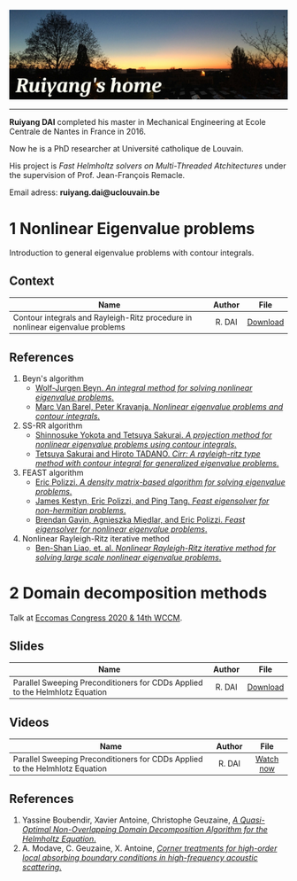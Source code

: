 ![alt text](./READMEFILES/homepage_pic.jpg "Homepage Pic")

---

**Ruiyang DAI** completed his master in Mechanical Engineering at Ecole Centrale de Nantes in France in 2016.

Now he is a PhD researcher at Université catholique de Louvain.

His project is _Fast Helmholtz solvers on Multi-Threaded Atchitectures_ under the supervision of Prof. Jean-François Remacle.

Email adress: __ruiyang.dai@uclouvain.be__

# 1 Nonlinear Eigenvalue problems

Introduction to general eigenvalue problems with contour integrals.

## Context 

| Name   | Author   | File     |
| ------ | :------: | :------: |
| Contour integrals and Rayleigh-Ritz procedure in nonlinear eigenvalue problems  | R. DAI | [Download](https://gitlab.com/ruiyang/blog/-/raw/master/READMEFILES/ci_rr_full.pdf?inline=false) |

## References
1. Beyn's algorithm 
    + [Wolf-Jurgen Beyn. *An integral method for solving nonlinear eigenvalue problems*.](https://www.sciencedirect.com/science/article/pii/S0024379511002540)
    + [Marc Van Barel, Peter Kravanja. *Nonlinear eigenvalue problems and contour integrals*.](https://www.sciencedirect.com/science/article/pii/S037704271500374X)
2. SS-RR algorithm 
    + [Shinnosuke Yokota and Tetsuya Sakurai. *A projection method for nonlinear eigenvalue problems using contour integrals*.](https://www.jstage.jst.go.jp/article/jsiaml/5/0/5_41/_article/-char/en)
    + [Tetsuya Sakurai and Hiroto TADANO. *Cirr: A rayleigh-ritz type method with contour integral for generalized eigenvalue problems*.](https://projecteuclid.org/download/pdf_1/euclid.hokmj/1272848031)
3. FEAST algorithm 
    + [Eric Polizzi. *A density matrix-based algorithm for solving eigenvalue problems*.](https://arxiv.org/pdf/0901.2665.pdf)
    + [James Kestyn, Eric Polizzi, and Ping Tang. *Feast eigensolver for non-hermitian problems*.](https://arxiv.org/pdf/1506.04463.pdf)
    + [Brendan Gavin, Agnieszka Miȩdlar, and Eric Polizzi. *Feast eigensolver for nonlinear eigenvalue problems*.](https://arxiv.org/pdf/1801.09794.pdf)
4. Nonlinear Rayleigh-Ritz iterative method
    + [Ben-Shan Liao, et. al. *Nonlinear Rayleigh-Ritz iterative method for solving large scale nonlinear eigenvalue problems*.](https://projecteuclid.org/download/pdf_1/euclid.twjm/1500405872)

# 2 Domain decomposition methods

Talk at [Eccomas Congress 2020 \& 14th WCCM](https://www.wccm-eccomas2020.org/).

## Slides 

| Name   | Author   | File     |
| ------ | :------: | :------: |
| Parallel Sweeping Preconditioners for CDDs Applied to the Helmhlotz Equation  | R. DAI | [Download]() |

## Videos 

| Name   | Author   | File     |
| ------ | :------: | :------: |
| Parallel Sweeping Preconditioners for CDDs Applied to the Helmhlotz Equation  | R. DAI | [Watch now](https://studio.slideslive.com/web_recorder/share/20201128T150506Z__WCCM-ECCOMAS20__1810__parallel-sweeping-precondition?s=139c1733-d62b-42b9-9ba7-2b486284cf2b) |

## References

1.  Yassine Boubendir, Xavier Antoine, Christophe Geuzaine, [*A Quasi-Optimal Non-Overlapping Domain Decomposition Algorithm for the Helmholtz Equation*.](https://hal.archives-ouvertes.fr/hal-00573550/document)
2.  A. Modave, C. Geuzaine, X. Antoine, [*Corner treatments for high-order local absorbing boundary conditions in high-frequency acoustic scattering*.](https://reader.elsevier.com/reader/sd/pii/S0021999119307351?token=92F0F4F3F187F62E6BD38BCE4698675075D1381A9846D684D18D0E3A27F39351BB1859F7C7F0F562294E0C0798E442A4)
